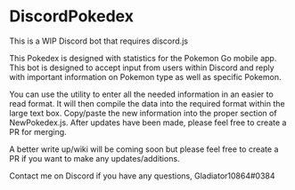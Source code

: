 # DiscordPokedex


This is a WIP Discord bot that requires discord.js

This Pokedex is designed with statistics for the Pokemon Go mobile app.
This bot is designed to accept input from users within Discord and reply with important information on Pokemon type as well as specific Pokemon.

You can use the utility to enter all the needed information in an easier to read format. It will then compile the data into the required format within the large text box. Copy/paste the new information into the proper section of NewPokedex.js. After updates have been made, please feel free to create a PR for merging.

A better write up/wiki will be coming soon but please feel free to create a PR if you want to make any updates/additions.

Contact me on Discord if you have any questions, Gladiator10864#0384
